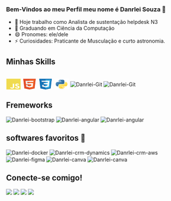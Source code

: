 ### Bem-Vindos ao meu Perfil meu nome é Danrlei Souza 👋

- 🔭 Hoje trabalho como Analista de sustentação helpdesk N3
- 🌱 Graduando em Ciência da Computação
- 😄 Pronomes: ele/dele
- ⚡ Curiosidades: Praticante de Musculação e curto astronomia.

## Minhas Skills

<div style="display: inline_block"><br>
  <img align="center" alt="Danrlei-Js" height="30" width="40" src="https://raw.githubusercontent.com/devicons/devicon/master/icons/javascript/javascript-plain.svg">
  <img align="center" alt="Danrlei-HTML" height="30" width="40" src="https://raw.githubusercontent.com/devicons/devicon/master/icons/html5/html5-original.svg">
  <img align="center" alt="Danrlei-CSS" height="30" width="40" src="https://raw.githubusercontent.com/devicons/devicon/master/icons/css3/css3-original.svg">
  <img align="center" alt="Danrlei-Python" height="30" width="40" src="https://raw.githubusercontent.com/devicons/devicon/master/icons/python/python-original.svg">
  <img align="center" alt="Danrlei-Git" height="30" width="40" src="https://git-scm.com/images/logos/downloads/Git-Icon-1788C.png" />
  <img align="center" alt="Danrlei-Git" height="30" width="40" src="https://upload.wikimedia.org/wikipedia/commons/thumb/2/27/PHP-logo.svg/2560px-PHP-logo.svg.png" />
</div>

## Fremeworks

<div>
  <img align="center" alt="Danrlei-bootstrap" height="30" width="40" src="https://upload.wikimedia.org/wikipedia/commons/thumb/b/b2/Bootstrap_logo.svg/1280px-Bootstrap_logo.svg.png" />
  <img align="center" alt="Danrlei-angular" height="30" width="40" src="https://angular.io/assets/images/logos/angularjs/AngularJS-Shield.svg" />
  <img align="center" alt="Danrlei-angular" height="30" width="40" src="https://upload.wikimedia.org/wikipedia/commons/thumb/9/9a/Visual_Studio_Code_1.35_icon.svg/2048px-Visual_Studio_Code_1.35_icon.svg.png" />
</div>

## softwares favoritos 🤩

<div>
  <img align="center" alt="Danrlei-docker" height="30" width="40" src="https://logopng.com.br/logos/docker-27.png" />
  <img align="center" alt="Danrlei-crm-dynamics" height="30" width="40" src="https://logolook.net/wp-content/uploads/2022/10/Dynamics-365-Emblem.png" />
  <img align="center" alt="Danrlei-crm-aws" height="30" width="40" src="https://5.imimg.com/data5/SELLER/Default/2021/8/NP/YN/DN/3775979/aws-logo.png" />
  <img align="center" alt="Danrlei-figma" height="30" width="40" src="https://pnghq.com/wp-content/uploads/figma-logo-png-free-unlimited-png-download-60875.png" />
  <img align="center" alt="Danrlei-canva" height="30" width="40" src="https://logodownload.org/wp-content/uploads/2020/11/canva-logo.png" />
  <img align="center" alt="Danrlei-canva" height="30" width="40" src="https://logodownload.org/wp-content/uploads/2021/08/microsoft-teams-logo-0.png" />
</div>   

## Conecte-se comigo!

<div> 
  <a href="https://www.youtube.com/@Danrleinascimento" target="_blank"><img src="https://img.shields.io/badge/YouTube-FF0000?style=for-the-badge&logo=youtube&logoColor=white" target="_blank"></a>
  <a href="https://www.instagram.com/souzadanrlei/" target="_blank"><img src="https://img.shields.io/badge/-Instagram-%23E4405F?style=for-the-badge&logo=instagram&logoColor=white" target="_blank"></a>
  <a href = "mailto:danrleimentalista@gmail.com"><img src="https://img.shields.io/badge/-Gmail-%23333?style=for-the-badge&logo=gmail&logoColor=white" target="_blank"></a>
  <a href="https://www.linkedin.com/in/danrlei-souza/" target="_blank"><img src="https://img.shields.io/badge/-LinkedIn-%230077B5?style=for-the-badge&logo=linkedin&logoColor=white" target="_blank"></a> 
</div>
